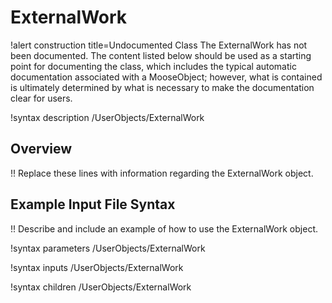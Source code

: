 # ExternalWork

!alert construction title=Undocumented Class
The ExternalWork has not been documented. The content listed below should be used as a starting point for
documenting the class, which includes the typical automatic documentation associated with a
MooseObject; however, what is contained is ultimately determined by what is necessary to make the
documentation clear for users.

!syntax description /UserObjects/ExternalWork

## Overview

!! Replace these lines with information regarding the ExternalWork object.

## Example Input File Syntax

!! Describe and include an example of how to use the ExternalWork object.

!syntax parameters /UserObjects/ExternalWork

!syntax inputs /UserObjects/ExternalWork

!syntax children /UserObjects/ExternalWork
